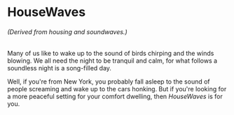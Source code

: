 # HouseWaves
###### (Derived from housing and soundwaves.)

Many of us like to wake up to the sound of birds chirping and the winds blowing. We all need the night to be tranquil and calm, for what follows a soundless night is a song-filled day.

Well, if you're from New York, you probably fall asleep to the sound of people screaming and wake up to the cars honking. But if you're looking for a more peaceful setting for your comfort dwelling, then *HouseWaves* is for you.
